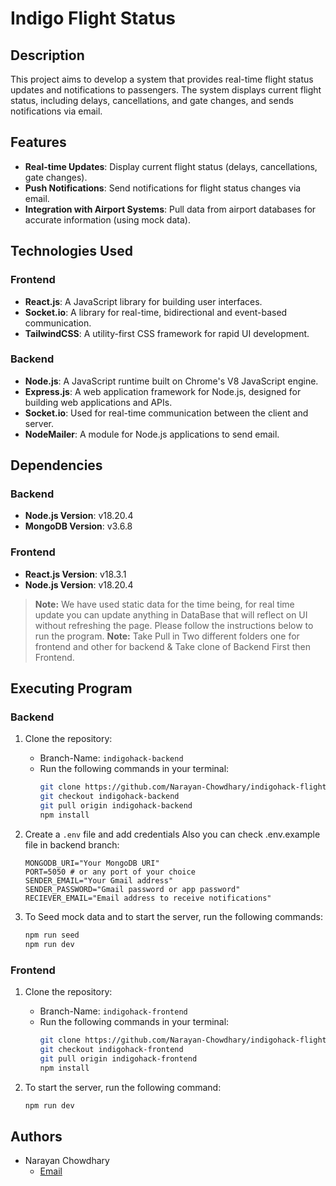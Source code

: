 # Indigo Flight Status

## Description

This project aims to develop a system that provides real-time flight status updates and notifications to passengers. The system displays current flight status, including delays, cancellations, and gate changes, and sends notifications via email.

## Features

- **Real-time Updates**: Display current flight status (delays, cancellations, gate changes).
- **Push Notifications**: Send notifications for flight status changes via email.
- **Integration with Airport Systems**: Pull data from airport databases for accurate information (using mock data).

## Technologies Used

### Frontend

- **React.js**: A JavaScript library for building user interfaces.
- **Socket.io**: A library for real-time, bidirectional and event-based communication.
- **TailwindCSS**: A utility-first CSS framework for rapid UI development.

### Backend

- **Node.js**: A JavaScript runtime built on Chrome's V8 JavaScript engine.
- **Express.js**: A web application framework for Node.js, designed for building web applications and APIs.
- **Socket.io**: Used for real-time communication between the client and server.
- **NodeMailer**: A module for Node.js applications to send email.

## Dependencies

### Backend

- **Node.js Version**: v18.20.4
- **MongoDB Version**: v3.6.8

### Frontend

- **React.js Version**: v18.3.1
- **Node.js Version**: v18.20.4

> **Note:** We have used static data for the time being, for real time update you can update anything in DataBase that will reflect on UI without refreshing the page. Please follow the instructions below to run the program.
> **Note:** Take Pull in Two different folders one for frontend and other for backend & Take clone of Backend First then Frontend.
## Executing Program

### Backend

1. Clone the repository:
    - Branch-Name: `indigohack-backend`
    - Run the following commands in your terminal:
       ```bash
       git clone https://github.com/Narayan-Chowdhary/indigohack-flightstatus.git 
       git checkout indigohack-backend
       git pull origin indigohack-backend
       npm install 
       ```

2. Create a `.env` file and add credentials Also you can check .env.example file in backend branch:
    ```plaintext
    MONGODB_URI="Your MongoDB URI"
    PORT=5050 # or any port of your choice
    SENDER_EMAIL="Your Gmail address"
    SENDER_PASSWORD="Gmail password or app password"
    RECIEVER_EMAIL="Email address to receive notifications"
    ```

3. To Seed mock data and to start the server, run the following commands:
    ```bash
    npm run seed
    npm run dev
    ```

### Frontend

1. Clone the repository:
    - Branch-Name: `indigohack-frontend`
    - Run the following commands in your terminal:
        ```bash
        git clone https://github.com/Narayan-Chowdhary/indigohack-flightstatus.git 
        git checkout indigohack-frontend
        git pull origin indigohack-frontend
        npm install 
        ```

2. To start the server, run the following command:
    ```bash
    npm run dev
    ```

## Authors

- Narayan Chowdhary
  - [Email](mailto:narayan97.nk@gmail.com)
